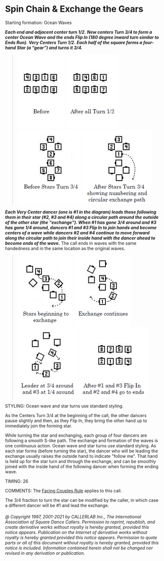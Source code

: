 
# Spin Chain & Exchange the Gears

Starting formation: Ocean Waves

***Each end and adjacent center turn 1/2.***
***New centers Turn 3/4 to form a center
Ocean Wave and the ends Flip In (180 degree inward turn similar to Ends Run).***
***Very Centers Turn 1/2.***
***Each half of the square forms a four-hand Star (a “gear”) and turns it 3/4.***

> 
> ![alt](spin_chain_and_exchange_the_gears_1.png)
> ![alt](spin_chain_and_exchange_the_gears_2.png)
> ![alt](spin_chain_and_exchange_the_gears_3.png)
> ![alt](spin_chain_and_exchange_the_gears_4.png)
> 

***Each Very Center dancer (one is #1 in the diagram)
leads those following them in their star (#2, #3 and #4)
along a circular path around the outside of the other star
(the “exchange”).
When #1 has gone 3/4 around and #3 has gone 1/4 around,
dancers #1 and #3 Flip In to join hands and become centers of a wave
while dancers #2 and #4 continue to move forward along the circular path
to join their inside hand with the dancer ahead to become ends of the wave.***
The call ends in waves with the same handedness and
in the same location as the original waves.

> 
> ![alt](spin_chain_and_exchange_the_gears_5.png)
> ![alt](spin_chain_and_exchange_the_gears_6.png)
> ![alt](spin_chain_and_exchange_the_gears_7.png)
> ![alt](spin_chain_and_exchange_the_gears_8.png)
> 

STYLING: Ocean wave and star turns use standard styling.

As the Centers Turn 3/4 at the beginning of the call,
the other dancers pause slightly and then, as they Flip In,
they bring the other hand up to immediately join the forming star.

While turning the star and exchanging,
each group of four dancers are following a smooth S-like path.
The exchange and formation of the waves is one continuous action.
Ocean wave and star turns use standard styling. As each star forms
(before turning the star), the dancer who will be leading the exchange
usually raises the outside hand to indicate "follow me".
That hand is held up for the star turn and through the exchange,
and can be smoothly joined with the inside hand of the following dancer
when forming the ending wave.

TIMING: 26

COMMENTS: The [Facing Couples Rule](../b2/facing_couples_rule.md) applies to this call.

The 3/4 fraction to turn the star can be modified by the caller,
in which case a different dancer will be #1 and lead the exchange.

###### @ Copyright 1997, 2001-2021 by CALLERLAB Inc., The International Association of Square Dance Callers. Permission to reprint, republish, and create derivative works without royalty is hereby granted, provided this notice appears. Publication on the Internet of derivative works without royalty is hereby granted provided this notice appears. Permission to quote parts or all of this document without royalty is hereby granted, provided this notice is included. Information contained herein shall not be changed nor revised in any derivation or publication.
